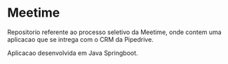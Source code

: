 # Meetime

Repositorio referente ao processo seletivo da Meetime, onde contem uma aplicacao que se intrega com o CRM da Pipedrive.

Aplicacao desenvolvida em Java Springboot.
